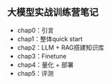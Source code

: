 ## 大模型实战训练营笔记

- chap0：引言
- chap1：整体quick start
- chap2：LLM + RAG搭建知识库
- chap3：Finetune
- chap4：量化 + 部署
- chap5：评测
